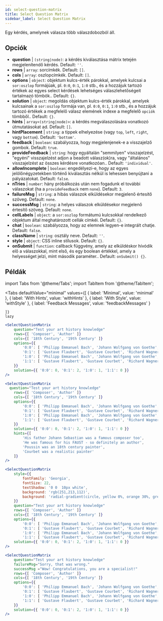 ```yaml
---
id: select-question-matrix
title: Select Question Matrix
sidebar_label: Select Question Matrix
---
```


Egy kérdés, amelynek válasza több válaszdobozból áll.

## Opciók

* __question__ | `(string|node)`: a kérdés kiválasztása mátrix tetején megjelenítendő kérdés. Default: `''`.
* __rows__ | `array`: sorcímkék. Default: `[]`.
* __cols__ | `array`: oszlopcímkék. Default: `[]`.
* __options__ | `object`: objektum kulcs-érték párokkal, amelyek kulcsai a `sor:oszlop` formájúak, pl. `0:0`, `0:1`, `1:0` stb., és a hozzájuk tartozó értékek az egyes select kérdések lehetséges válaszlehetőségeit tartalmazó tömbök.. Default: `{}`.
* __solution__ | `object`: megoldás objektum kulcs-érték párokkal, amelyek kulcsainak a `sor:oszlop` formája van, pl. `0:0`, `0:1`, `1:0` stb., és a hozzájuk tartozó értékek a megfelelő válasz elemének indexe a megfelelő `opciók` tömbből.. Default: `{}`.
* __hints__ | `array<(string|node)>`: a kérdés megválaszolására vonatkozó útmutatásokat ad. Default: `[]`.
* __hintPlacement__ | `string`: a tippek elhelyezése (vagy `top`, `left`, `right`, vagy `bottom`). Default: `'bottom'`.
* __feedback__ | `boolean`: szabályozza, hogy megjelenjenek-e a visszajelző gombok. Default: `true`.
* __provideFeedback__ | `string`: hogy egyáltalán "semmilyen" visszajelzést, "egyéni" visszajelzést adjon a beadott válasz(ok)ra, vagy "általános" visszajelzést az összes kérdésre vonatkozóan.. Default: `'individual'`.
* __allowIncomplete__ | `boolean`: engedélyezi-e, hogy az egyes jelölőnégyzetekben történő kiválasztás nélkül is lehessen benyújtani a pályázatokat. Default: `false`.
* __nTries__ | `number`: hány próbálkozás után nem fogadunk el további válaszokat (ha a `provideFeedback` nem `none`). Default: `3`.
* __failureMsg__ | `string`: a hibás válaszok elküldésekor megjelenő értesítő szöveg. Default: `none`.
* __successMsg__ | `string`: a helyes válaszok elküldésekor megjelenő értesítő szöveg. Default: `none`.
* __cellLabels__ | `object`: a `sor:oszlop` formátumú kulcsokkal rendelkező objektum által meghatározott cellák címkéi. Default: `{}`.
* __chat__ | `boolean`: szabályozza, hogy az elemnek legyen-e integrált chatje. Default: `false`.
* __className__ | `string`: osztály neve. Default: `''`.
* __style__ | `object`: CSS inline stílusok. Default: `{}`.
* __onSubmit__ | `function`: callback függvény, amely az elküldéskor hívódik elő a válaszokkal, mint első, és egy boolean értékkel, amely a helyességet jelzi, mint második paraméter.. Default: `onSubmit() {}`.


## Példák


import Tabs from '@theme/Tabs';
import TabItem from '@theme/TabItem';

<Tabs
    defaultValue="minimal"
    values={[
        { label: 'Minimal', value: 'minimal' },
        { label: 'With Hints', value: 'withHints' },
        { label: 'With Style', value: 'withStyle' },
        { label: 'Feedback Messages', value: 'feedbackMessages' }
        
    ]}
    lazy
>

<TabItem value="minimal">

```jsx live
<SelectQuestionMatrix
    question="Test your art history knowledge"
    rows={[ 'Composer', 'Author' ]} 
    cols={[ '18th Century', '19th Century' ]} 
    options={{ 
        '0:0': [ 'Philipp Emmanuel Bach', 'Johann Wolfgang von Goethe', 'Nicolas Poussin'], 
        '0:1': [ 'Gustave Flaubert', 'Gustave Courbet', 'Richard Wagner'] ,
        '1:0': [ 'Philipp Emmanuel Bach', 'Johann Wolfgang von Goethe', 'Nicolas Poussin'],
        '1:1': [ 'Gustave Flaubert', 'Gustave Courbet', 'Richard Wagner'] 
    }} 
    solution={{ '0:0': 0, '0:1': 2, '1:0': 1, '1:1': 0 }}
/>
```
</TabItem>

<TabItem value="withHints">

```jsx live
<SelectQuestionMatrix
  question="Test your art history knowledge"
    rows={[ 'Composer', 'Author' ]} 
    cols={[ '18th Century', '19th Century' ]} 
    options={{ 
        '0:0': [ 'Philipp Emmanuel Bach', 'Johann Wolfgang von Goethe', 'Nicolas Poussin'], 
        '0:1': [ 'Gustave Flaubert', 'Gustave Courbet', 'Richard Wagner'] ,
        '1:0': [ 'Philipp Emmanuel Bach', 'Johann Wolfgang von Goethe', 'Nicolas Poussin'],
        '1:1': [ 'Gustave Flaubert', 'Gustave Courbet', 'Richard Wagner'] 
    }} 
    solution={{ '0:0': 0, '0:1': 2, '1:0': 1, '1:1': 0 }}
    hints={[
        'His father Johann Sebastian was a famous composer too',
        'He was famous for his FAUST - so definitely an author',
        'Poussin was an 18th century painter',
        'Courbet was a realistic painter'
    ]}
/>
```
</TabItem>

<TabItem value="withStyle">

```jsx live
<SelectQuestionMatrix
    style={{ 
        fontFamily: 'Georgia',
        fontSize: 22, 
        textShadow: '0 0  10px white',
        background: 'rgb(251,213,112)',
        background: 'radial-gradient(circle, yellow 0%, orange 30%, green 100%)'
    }}
    question="Test your art history knowledge"
    rows={[ 'Composer', 'Author' ]} 
    cols={[ '18th Century', '19th Century' ]} 
    options={{ 
        '0:0': [ 'Philipp Emmanuel Bach', 'Johann Wolfgang von Goethe', 'Nicolas Poussin'], 
        '0:1': [ 'Gustave Flaubert', 'Gustave Courbet', 'Richard Wagner'] ,
        '1:0': [ 'Philipp Emmanuel Bach', 'Johann Wolfgang von Goethe', 'Nicolas Poussin'],
        '1:1': [ 'Gustave Flaubert', 'Gustave Courbet', 'Richard Wagner'] }} 
    solution={{ '0:0': 0, '0:1': 2, '1:0': 1, '1:1': 0 }}
/>
```
</TabItem>


<TabItem value="feedbackMessages">

```jsx live
<SelectQuestionMatrix
    question="Test your art history knowledge"
    failureMsg="Sorry, that was wrong." 
    successMsg ="Wow! Congratulations, you are a specialist!"
    rows={[ 'Composer', 'Author' ]} 
    cols={[ '18th Century', '19th Century' ]} 
    options={{ 
        '0:0': [ 'Philipp Emmanuel Bach', 'Johann Wolfgang von Goethe', 'Nicolas Poussin'], 
        '0:1': [ 'Gustave Flaubert', 'Gustave Courbet', 'Richard Wagner'] ,
        '1:0': [ 'Philipp Emmanuel Bach', 'Johann Wolfgang von Goethe', 'Nicolas Poussin'],
        '1:1': [ 'Gustave Flaubert', 'Gustave Courbet', 'Richard Wagner'] 
    }} 
    solution={{ '0:0': 0, '0:1': 2, '1:0': 1, '1:1': 0 }}
/>
```

</TabItem>

</Tabs>

